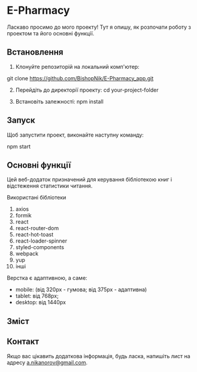 <!-- @format -->

# E-Pharmacy

Ласкаво просимо до мого проекту! Тут я опишу, як розпочати роботу з проектом та його основні функції.

## Встановлення

1. Клонуйте репозиторій на локальний комп'ютер:

git clone https://github.com/BishopNik/E-Pharmacy_app.git

2. Перейдіть до директорії проекту:
   cd your-project-folder

3. Встановіть залежності:
   npm install

## Запуск

Щоб запустити проект, виконайте наступну команду:

npm start

## Основні функції

Цей веб-додаток призначений для керування бібліотекою книг і відстеження статистики читання.

Використані бібліотеки

1. axios
2. formik
3. react
4. react-router-dom
5. react-hot-toast
6. react-loader-spinner
7. styled-components
8. webpack
9. yup
10. інші

Верстка є адаптивною, а саме:

-   mobile: (від 320рх - гумова; від 375px - адаптивна)
-   tablet: від 768px;
-   desktop: від 1440px

## Зміст

## Контакт

Якщо вас цікавить додаткова інформація, будь ласка, напишіть лист на адресу a.nikanorov@gmail.com.
